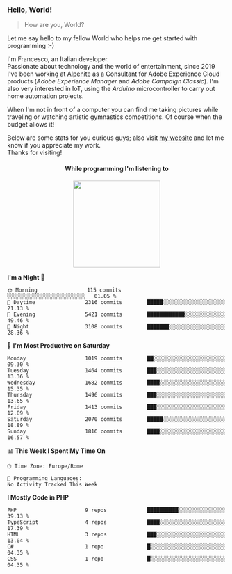 ### Hello, World!

> How are you, World?

Let me say hello to my fellow World who helps me get started with programming :-)

I'm Francesco, an Italian developer.  
Passionate about technology and the world of entertainment, since 2019 I've been working at [Alpenite](https://www.alpenite.com) as a Consultant for Adobe Experience Cloud products (*Adobe Experience Manager* and *Adobe Campaign Classic*). I'm also very interested in IoT, using the *Arduino* microcontroller to carry out home automation projects.

When I'm not in front of a computer you can find me taking pictures while traveling or watching artistic gymnastics competitions. Of course when the budget allows it!

Below are some stats for you curious guys; also visit [my website](https://www.francescorega.eu) and let me know if you appreciate my work.  
Thanks for visiting!

<div align="center">
  <h4>While programming I'm listening to</h4>
  <a href="https://apps.francescorega.eu/now-playing/11147232609" target="_blank"><img src="https://apps.francescorega.eu/now-playing/11147232609" width="200"></a>
</div>

<!--START_SECTION:waka-->
**I'm a Night 🦉** 

```text
🌞 Morning                115 commits         ░░░░░░░░░░░░░░░░░░░░░░░░░   01.05 % 
🌆 Daytime                2316 commits        █████░░░░░░░░░░░░░░░░░░░░   21.13 % 
🌃 Evening                5421 commits        ████████████░░░░░░░░░░░░░   49.46 % 
🌙 Night                  3108 commits        ███████░░░░░░░░░░░░░░░░░░   28.36 % 
```
📅 **I'm Most Productive on Saturday** 

```text
Monday                   1019 commits        ██░░░░░░░░░░░░░░░░░░░░░░░   09.30 % 
Tuesday                  1464 commits        ███░░░░░░░░░░░░░░░░░░░░░░   13.36 % 
Wednesday                1682 commits        ████░░░░░░░░░░░░░░░░░░░░░   15.35 % 
Thursday                 1496 commits        ███░░░░░░░░░░░░░░░░░░░░░░   13.65 % 
Friday                   1413 commits        ███░░░░░░░░░░░░░░░░░░░░░░   12.89 % 
Saturday                 2070 commits        █████░░░░░░░░░░░░░░░░░░░░   18.89 % 
Sunday                   1816 commits        ████░░░░░░░░░░░░░░░░░░░░░   16.57 % 
```


📊 **This Week I Spent My Time On** 

```text
🕑︎ Time Zone: Europe/Rome

💬 Programming Languages: 
No Activity Tracked This Week
```

**I Mostly Code in PHP** 

```text
PHP                      9 repos             ██████████░░░░░░░░░░░░░░░   39.13 % 
TypeScript               4 repos             ████░░░░░░░░░░░░░░░░░░░░░   17.39 % 
HTML                     3 repos             ███░░░░░░░░░░░░░░░░░░░░░░   13.04 % 
C#                       1 repo              █░░░░░░░░░░░░░░░░░░░░░░░░   04.35 % 
CSS                      1 repo              █░░░░░░░░░░░░░░░░░░░░░░░░   04.35 % 
```




<!--END_SECTION:waka-->
